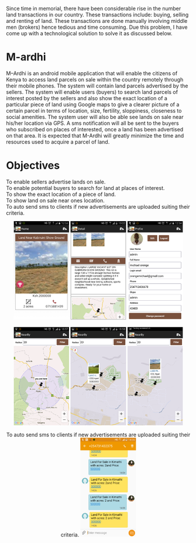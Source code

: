 Since time in memorial, there have been considerable rise in the number land transactions in our country. These transactions include: buying, selling and renting of land. These transactions are done manually involving middle men (brokers) hence tedious and time consuming. Due this problem, I have come up with a technological solution to solve it as discussed below.
# M-ardhi
M–Ardhi is an android mobile application that will enable the citizens of Kenya to access land parcels on sale within the country remotely through their mobile phones. The system will contain land parcels advertised by the sellers.
The system will enable users (buyers) to search land parcels of interest posted by the sellers and also show the exact location of a particular piece of land using Google maps to give a clearer picture of a certain parcel in terms of location, size, fertility, sloppiness, closeness to social amenities. The system user will also be able see lands on sale near his/her location via GPS. A sms notification will all be sent to the buyers who subscribed on places of interested, once a land has been advertised on that area. 
It is expected that M-Ardhi will greatly minimize the time and resources used to acquire a parcel of land.

# Objectives
To enable sellers advertise lands on sale.<br>
To enable potential buyers to search for land at places of interest.<br>
To show the exact location of a piece of land. <br>
To show land on sale near ones location.<br>
To auto send sms to clients if new advertisements are uploaded suiting their criteria.<br>


<p align="center">
<img src="/Screenshots/Screenshot1.png" width="30%">
<img src="/Screenshots/Screenshot2.png" width="30%">
<img src="/Screenshots/Screenshot3.png" width="30%">
<br>
<br>
<img src="/Screenshots/Screenshot4.png" width="30%">
<img src="/Screenshots/Screenshot5.png" width="30%">
<img src="/Screenshots/Screenshot6.png" width="30%">
</p>
<p align="center">
To auto send sms to clients if new advertisements are uploaded suiting their criteria.
<img src="/Screenshots/sms.png" width="30%">
</p>
